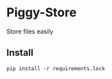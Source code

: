 Piggy-Store
===========

Store files easily

Install
-------

```
pip install -r requirements.lock
```

